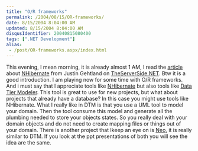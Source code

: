 ```yaml
---
title: "O/R frameworks"
permalink: /2004/08/15/OR-frameworks/
date: 8/15/2004 8:04:00 AM
updated: 8/15/2004 8:04:00 AM
disqusIdentifier: 20040815080400
tags: [".NET Development"]
alias:
 - /post/OR-frameworks.aspx/index.html
---
```

This evening, I mean morning, it is already almost 1 AM, I read the [article](http://www.theserverside.net/articles/showarticle.tss?id=NHibernate) about [NHibernate](http://nhibernate.sourceforge.net/) from Justin Gehtland on [TheServerSide.NET](http://www.theserverside.net). Btw it is a good introduction. I am playing now for some time with O/R frameworks. And i must say that I appreciate tools like [NHibernate](http://nhibernate.sourceforge.net/) but also tools like [Data Tier Modeler](http://www.evaluant.com/en/solutions/dtm/default.aspx). This tool is great to use for new projects, but what about projects that already have a database? In this case you might use tools like NHibernate. What I really like in DTM is that you use a UML tool to model your domain. Then the tool consume this model and generate all the plumbing needed to store your objects states. So you really deal with your domain objects and do not need to create mapping files or things out of your domain. There is another project that Ikeep an eye on is [Neo](http://neo.codehaus.org/), it is really similar to DTM. If you look at the ppt presentations of both you will see the idea are the same.

